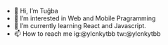 - 👋 Hi, I’m Tuğba
- 👀 I’m interested in Web and Mobile Pragramming
- 🌱 I’m currently learning React and Javascript.
- 📫 How to reach me ig:@ylcnkytbb tw:@ylcnkytbb

<!---
ylcnkytbb/ylcnkytbb is a ✨ special ✨ repository because its `README.md` (this file) appears on your GitHub profile.
You can click the Preview link to take a look at your changes.
--->
